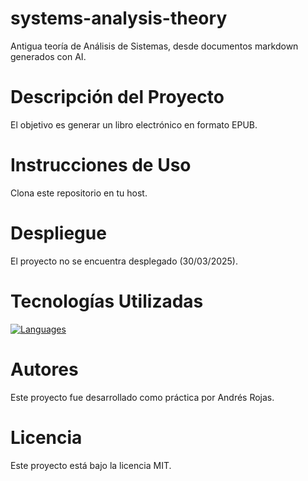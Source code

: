 # systems-analysis-theory
Antigua teoría de Análisis de Sistemas, desde documentos markdown generados con AI.

# Descripción del Proyecto
El objetivo es generar un libro electrónico en formato EPUB.

# Instrucciones de Uso
Clona este repositorio en tu host.

# Despliegue
El proyecto no se encuentra desplegado (30/03/2025).

# Tecnologías Utilizadas
[![Languages](https://skillicons.dev/icons?i=html,css)](https://skillicons.dev)

# Autores
Este proyecto fue desarrollado como práctica por Andrés Rojas.

# Licencia
Este proyecto está bajo la licencia MIT.


